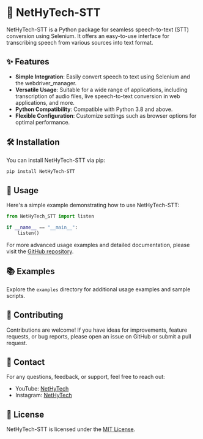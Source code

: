 
# 🚀 NetHyTech-STT

NetHyTech-STT is a Python package for seamless speech-to-text (STT) conversion using Selenium. It offers an easy-to-use interface for transcribing speech from various sources into text format.

## ✨ Features

- **Simple Integration**: Easily convert speech to text using Selenium and the webdriver_manager.
- **Versatile Usage**: Suitable for a wide range of applications, including transcription of audio files, live speech-to-text conversion in web applications, and more.
- **Python Compatibility**: Compatible with Python 3.8 and above.
- **Flexible Configuration**: Customize settings such as browser options for optimal performance.

## 🛠️ Installation

You can install NetHyTech-STT via pip:

```bash
pip install NetHyTech-STT
```

## 🚀 Usage

Here's a simple example demonstrating how to use NetHyTech-STT:

```python
from NetHyTech_STT import listen

if __name__ == "__main__":
    listen()
```

For more advanced usage examples and detailed documentation, please visit the [GitHub repository](https://github.com/Anubhavchaturvedi/NetHyTech-STT/wiki).

## 📚 Examples

Explore the `examples` directory for additional usage examples and sample scripts.

## 🤝 Contributing

Contributions are welcome! If you have ideas for improvements, feature requests, or bug reports, please open an issue on GitHub or submit a pull request.

## 📱 Contact

For any questions, feedback, or support, feel free to reach out:

- YouTube: [NetHyTech](https://www.youtube.com/channel/UC7YDMgu0dMRZotLMuB3oEcQ)
- Instagram: [NetHyTech](https://www.instagram.com/_anubhav__chaturvedi_/)

## 📄 License

NetHyTech-STT is licensed under the [MIT License](LICENSE).
